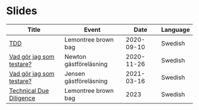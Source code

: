 # Slides

| Title | Event | Date | Language |
|-------|-------|------|----------|
| [TDD](static/tdd)   | Lemontree brown bag | 2020-09-10 | Swedish |
| [Vad gör jag som testare?](static/newton-net-2020) | Newton gästföreläsning | 2020-11-26 | Swedish | 
| [Vad gör jag som testare?](static/jensen-test-2021) | Jensen gästföreläsning | 2021-03-16 | Swedish | 
| [Technical Due Diligence](static/tech-dd-2023) | Lemontree brown bag | 2023 | Swedish |
